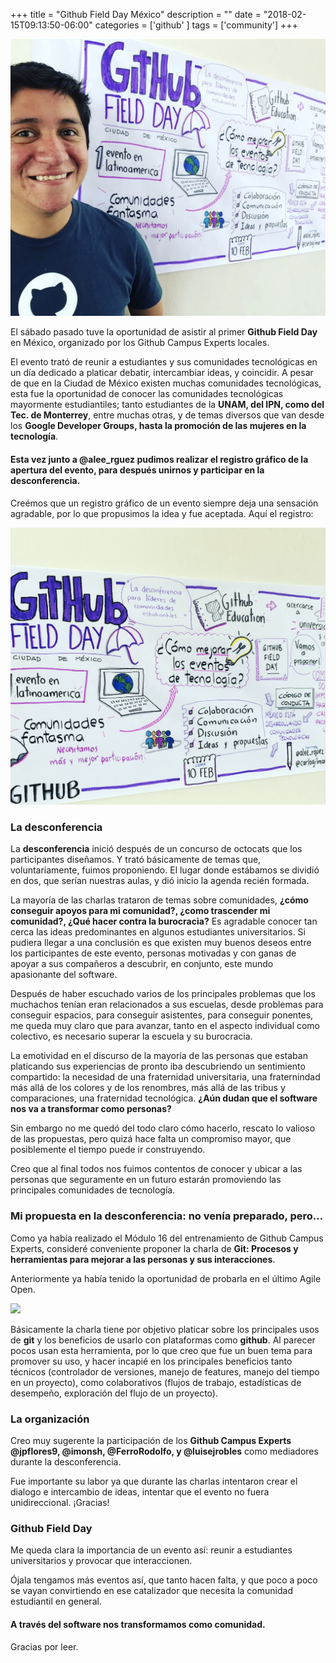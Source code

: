 +++
title = "Github Field Day México"
description = ""
date = "2018-02-15T09:13:50-06:00"
categories = ['github' ]
tags = ['community']
+++

![](https://raw.githubusercontent.com/carlogilmar/site/master/static/blog/github/github1.png)

El sábado pasado tuve la oportunidad de asistir al primer **Github Field Day** en México, organizado por los Github Campus Experts locales.

El evento trató de reunir a estudiantes y sus comunidades tecnológicas en un día dedicado a platicar debatir, intercambiar ideas, y coincidir. A pesar de que en la Ciudad de México existen muchas comunidades tecnológicas, esta fue la oportunidad de conocer las comunidades tecnológicas mayormente estudiantiles; tanto estudiantes de la **UNAM, del IPN, como del Tec. de Monterrey**, entre muchas otras, y de temas diversos que van desde los **Google Developer Groups, hasta la promoción de las mujeres en la tecnología**.

#### Esta vez junto a **@alee_rguez** pudimos realizar el registro gráfico de la apertura del evento, para después unirnos y participar en la desconferencia.

Creémos que un registro gráfico de un evento siempre deja una sensación agradable, por lo que propusimos la idea y fue aceptada. Aquí el registro:

![](https://raw.githubusercontent.com/carlogilmar/site/master/static/blog/github/github2.png)

### La desconferencia

La **desconferencia** inició después de un concurso de octocats que los participantes diseñamos. Y trató básicamente de temas que, voluntariamente, fuimos proponiendo. El lugar donde estábamos se dividió en dos, que serían nuestras aulas, y dió inicio la agenda recién formada.

La mayoría de las charlas trataron de temas sobre comunidades, **¿cómo conseguir apoyos para mi comunidad?, ¿como trascender mi comunidad?, ¿Qué hacer contra la burocracia?** Es agradable conocer tan cerca las ideas predominantes en algunos estudiantes universitarios. Si pudiera llegar a una conclusión es que existen muy buenos deseos entre los participantes de este evento, personas motivadas y con ganas de apoyar a sus compañeros a descubrir, en conjunto, este mundo apasionante del software.

Después de haber escuchado varios de los principales problemas que los muchachos tenían eran relacionados a sus escuelas, desde problemas para conseguir espacios, para conseguir asistentes, para conseguir ponentes, me queda muy claro que para avanzar, tanto en el aspecto individual como colectivo, es necesario superar la escuela y su burocracia.

La emotividad en el discurso de la mayoría de las personas que estaban platicando sus experiencias de pronto iba descubriendo un sentimiento compartido: la necesidad de una fraternidad universitaria, una fraternindad más allá de los colores y de los renombres, más allá de las tribus y comparaciones, una fraternidad tecnológica. **¿Aún dudan que el software nos va a transformar como personas?**

Sin embargo no me quedó del todo claro cómo hacerlo, rescato lo valioso de las propuestas, pero quizá hace falta un compromiso mayor, que posiblemente el tiempo puede ir construyendo.

Creo que al final todos nos fuimos contentos de conocer y ubicar a las personas que seguramente en un futuro estarán promoviendo las principales comunidades de tecnología.

### Mi propuesta en la desconferencia: no venía preparado, pero...

Como ya había realizado el Módulo 16 del entrenamiento de Github Campus Experts, consideré conveniente proponer la charla de **Git: Procesos y herramientas para mejorar a las personas y sus interacciones**.

Anteriormente ya había tenido la oportunidad de probarla en el último Agile Open.

![](https://raw.githubusercontent.com/carlogilmar/site/master/static/blog/github/github3.png)

Básicamente la charla tiene por objetivo platicar sobre los principales usos de **git** y los beneficios de usarlo con plataformas como **github**. Al parecer pocos usan esta herramienta, por lo que creo que fue un buen tema para promover su uso, y hacer incapié en los principales beneficios tanto técnicos (controlador de versiones, manejo de features, manejo del tiempo en un proyecto), como colaborativos (flujos de trabajo, estadísticas de desempeño, exploración del flujo de un proyecto).

### La organización

Creo muy sugerente la participación de los **Github Campus Experts @jpflores9, @imonsh, @FerroRodolfo, y @luisejrobles** como mediadores durante la desconferencia.

Fue importante su labor ya que durante las charlas intentaron crear el dialogo e intercambio de ideas, intentar que el evento no fuera unidireccional. ¡Gracias!

### Github Field Day

Me queda clara la importancia de un evento así: reunir a estudiantes universitarios y provocar que interaccionen.

Ójala tengamos más eventos así, que tanto hacen falta, y que poco a poco se vayan convirtiendo en ese catalizador que necesita la comunidad estudiantil en general.

#### A través del software nos transformamos como comunidad.

Gracias por leer.
